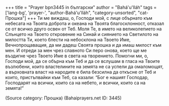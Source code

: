 +++
title = "Prayer bpn3445 in български"
author = "Bahá'u'lláh"
tags = ['lang-bg', 'prayer-', "author-Bahá'u'lláh", "category-unsorted", "cat-Прошка"]
+++
Ти ме виждаш, о, Господи мой, с лице обърнато към небесата на Твоята доброта и океана на Твоята благосклонност, отказал се от всичко друго освен от Теб. Моля Те, в името на великолепието на Слънцето на Твоето откровение на Синай и сиянието на Светилото на милостта Ти, което блести на небосклона на Твоето Име, Вечнопрощаващия, да ми дадеш Своята прошка и да имаш милост към мен. И отреди за мен чрез славното Си перо онова, което ще ме въздигне чрез Твоето Име в света на творението. Помогни ми, о, Господи мой, да се обърна към Теб и да се вслушам в гласа на Твоите възлюбени, които властелините на земята не са успели да омаломощят, а върховната власт на народите е била безсилна да откъсне от Теб и които, пристъпвайки към Теб, са казали: “Бог е нашият Господар, Господарят на всички, които са на небето, и всички, които са на земята!”

(Source category: Прошка)
(Bahaiprayers.net ID: 3445)
